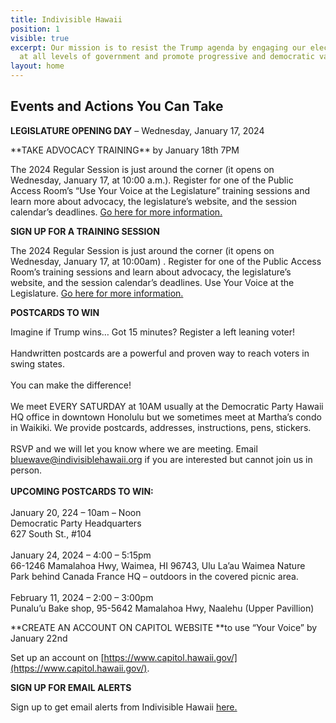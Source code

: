 ```yaml
---
title: Indivisible Hawaii
position: 1
visible: true
excerpt: Our mission is to resist the Trump agenda by engaging our elected officials
  at all levels of government and promote progressive and democratic values.
layout: home
---
```


## Events and Actions You Can Take

**LEGISLATURE OPENING DAY** – Wednesday, January 17, 2024

\*\*TAKE ADVOCACY TRAINING\*\* by January 18th 7PM

The 2024 Regular Session is just around the corner (it opens on Wednesday, January 17, at 10:00 a.m.). Register for one of the Public Access Room’s “Use Your Voice at the Legislature” training sessions and learn more about advocacy, the legislature’s website, and the session calendar’s deadlines. [Go here for more information.](https://lrb.hawaii.gov/par/sign-up-for-a-training-session/)

**SIGN UP FOR A TRAINING SESSION**

The 2024 Regular Session is just around the corner (it opens on Wednesday, January 17, at 10:00am) . Register for one of the Public Access Room’s training sessions and learn about advocacy, the legislature’s website, and the session calendar’s deadlines. Use Your Voice at the Legislature. [Go here for more information.](https://lrb.hawaii.gov/par/sign-up-for-a-training-session/)

**POSTCARDS TO WIN**

Imagine if Trump wins… Got 15 minutes? Register a left leaning voter!\
\
Handwritten postcards are a powerful and proven way to reach voters in swing states.\
\
You can make the difference!\
\
We meet EVERY SATURDAY at 10AM usually at the Democratic Party Hawaii HQ office in downtown Honolulu but we sometimes meet at Martha’s condo in Waikiki. We provide postcards, addresses, instructions, pens, stickers. \
\
RSVP and we will let you know where we are meeting. Email [bluewave@indivisiblehawaii.org](mailto:bluewave@indivisiblehawaii.org) if you are interested but cannot join us in person. \
\
**UPCOMING POSTCARDS TO WIN:**\
\
January 20, 224 – 10am – Noon\
Democratic Party Headquarters\
627 South St., #104\
\
January 24, 2024 – 4:00 – 5:15pm\
66-1246 Mamalahoa Hwy, Waimea, HI 96743, Ulu La’au Waimea Nature Park behind Canada France HQ – outdoors in the covered picnic area.\
\
February 11, 2024 – 2:00 – 3:00pm\
Punalu’u Bake shop, 95-5642 Mamalahoa Hwy, Naalehu (Upper Pavillion)

\*\*CREATE AN ACCOUNT ON CAPITOL WEBSITE \*\*to use “Your Voice” by January 22nd

Set up an account on [https://www.capitol.hawaii.gov/](https://www.capitol.hawaii.gov/).

**SIGN UP FOR EMAIL ALERTS**

Sign up to get email alerts from Indivisible Hawaii [here.](/join/)

